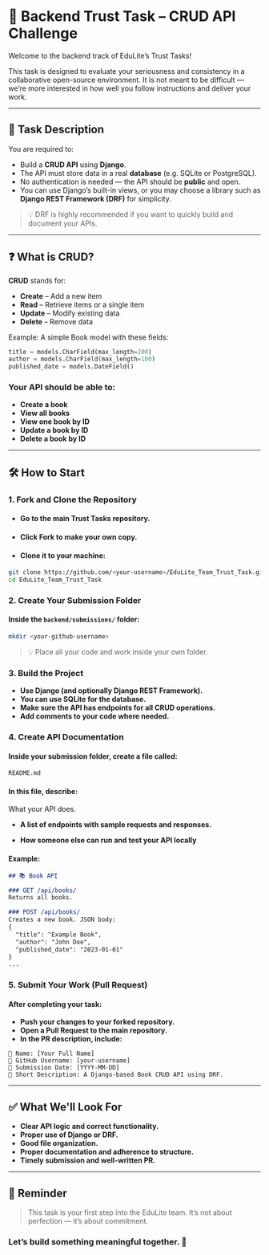 # 🧠 Backend Trust Task – CRUD API Challenge

Welcome to the backend track of EduLite’s Trust Tasks!

This task is designed to evaluate your seriousness and consistency in a collaborative open-source environment. It is not meant to be difficult — we’re more interested in how well you follow instructions and deliver your work.

---

## 📌 Task Description

You are required to:

- Build a **CRUD API** using **Django**.
- The API must store data in a real **database** (e.g. SQLite or PostgreSQL).
- No authentication is needed — the API should be **public** and open.
- You can use Django’s built-in views, or you may choose a library such as **Django REST Framework (DRF)** for simplicity.

> 💡 DRF is highly recommended if you want to quickly build and document your APIs.

---

## ❓ What is CRUD?

**CRUD** stands for:
- **Create** – Add a new item
- **Read** – Retrieve items or a single item
- **Update** – Modify existing data
- **Delete** – Remove data

Example: A simple Book model with these fields:
```py
title = models.CharField(max_length=200)
author = models.CharField(max_length=100)
published_date = models.DateField()
```
### Your API should be able to:

- **Create a book**
- **View all books**
- **View one book by ID**
- **Update a book by ID**
- **Delete a book by ID**

---
## 🛠️ How to Start
### 1. Fork and Clone the Repository

- #### Go to the main Trust Tasks repository.
- #### Click Fork to make your own copy.
- #### Clone it to your machine:

```bash
git clone https://github.com/<your-username>/EduLite_Team_Trust_Task.git
cd EduLite_Team_Trust_Task
```
### 2. Create Your Submission Folder
#### Inside the `backend/submissions/` folder:
```bash
mkdir <your-github-username>
```

> 💡 Place all your code and work inside your own folder.


### 3. Build the Project

- **Use Django (and optionally Django REST Framework).**
- **You can use SQLite for the database.**
- **Make sure the API has endpoints for all CRUD operations.**
- **Add comments to your code where needed.**


### 4. Create API Documentation

#### Inside your submission folder, create a file called:
```bash
README.md
```
#### In this file, describe:
What your API does.
- **A list of endpoints with sample requests and responses.**

- **How someone else can run and test your API locally**

#### Example:
```md
## 📚 Book API

### GET /api/books/
Returns all books.

### POST /api/books/
Creates a new book. JSON body:
{
  "title": "Example Book",
  "author": "John Doe",
  "published_date": "2023-01-01"
}
...
```
### 5. Submit Your Work (Pull Request)
#### After completing your task:
- **Push your changes to your forked repository.**
- **Open a Pull Request to the main repository.**
- **In the PR description, include:**
```pgsql
🔹 Name: [Your Full Name]
🔹 GitHub Username: [your-username]
🔹 Submission Date: [YYYY-MM-DD]
🔹 Short Description: A Django-based Book CRUD API using DRF.
```

---
## ✅ What We'll Look For

- **Clear API logic and correct functionality.**
- **Proper use of Django or DRF.**
- **Good file organization.**
- **Proper documentation and adherence to structure.**
- **Timely submission and well-written PR.**

---
## 📌 Reminder

> This task is your first step into the EduLite team. It’s not about perfection — it’s about commitment.

### Let’s build something meaningful together. 🚀